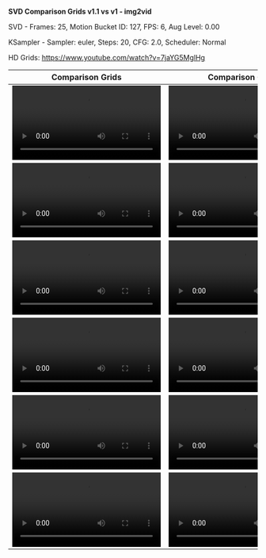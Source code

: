 **SVD Comparison Grids v1.1 vs v1 - img2vid**

SVD - Frames: 25, Motion Bucket ID: 127, FPS: 6, Aug Level: 0.00

KSampler - Sampler: euler, Steps: 20, CFG: 2.0, Scheduler: Normal

HD Grids: https://www.youtube.com/watch?v=7jaYG5MglHg

| Comparison Grids  | Comparison Grids | Comparison Grids |
| ------------- | ------------- | ------------- |
| <video src="https://github.com/purzbeats/svd-comparison-grids/assets/97489706/8ff81a83-0271-4775-b498-166cbb0b8ae1"> | <video src="https://github.com/purzbeats/svd-comparison-grids/assets/97489706/95d12f4f-14ec-4113-947b-9d88e3729f57"> | <video src="https://github.com/purzbeats/svd-comparison-grids/assets/97489706/3232492a-5898-4d2e-9e2d-670f241c33d1">
| <video src="https://github.com/purzbeats/svd-comparison-grids/assets/97489706/c26508e8-ebd0-4eda-afaf-7dccf3fece4a"> | <video src="https://github.com/purzbeats/svd-comparison-grids/assets/97489706/a7feecea-34fb-4541-aa65-b1a413670df1"> | <video src="https://github.com/purzbeats/svd-comparison-grids/assets/97489706/d16b9f88-3dfb-4325-bb8b-ed4fd5830d68">
| <video src="https://github.com/purzbeats/svd-comparison-grids/assets/97489706/2f40333b-8366-46d6-88b2-d1b8bc61e7b9"> | <video src="https://github.com/purzbeats/svd-comparison-grids/assets/97489706/6c7f47dc-4617-425e-8d30-997dac1c9231"> | <video src="https://github.com/purzbeats/svd-comparison-grids/assets/97489706/b6e7cc9e-f16c-4268-ae4e-7195e7923d7d">
| <video src="https://github.com/purzbeats/svd-comparison-grids/assets/97489706/c20f0747-73ac-4a0c-a65c-4cf9e7534fd0"> | <video src="https://github.com/purzbeats/svd-comparison-grids/assets/97489706/4520f614-d73e-4a6a-8f5b-e97407e8f994"> | <video src="https://github.com/purzbeats/svd-comparison-grids/assets/97489706/c041608e-3d1a-4002-9da3-ead8762afb9f">
| <video src="https://github.com/purzbeats/svd-comparison-grids/assets/97489706/390f717d-17a7-4321-bb80-a5520c5505c6"> | <video src="https://github.com/purzbeats/svd-comparison-grids/assets/97489706/4ac04607-55df-4977-ab7e-53092ef392cb"> | <video src="https://github.com/purzbeats/svd-comparison-grids/assets/97489706/3c44ef2b-1f31-41dd-a4db-85b80f6d7aeb">
| <video src="https://github.com/purzbeats/svd-comparison-grids/assets/97489706/b61c79d5-214e-4121-96f0-ac12477c2ed9"> | <video src="https://github.com/purzbeats/svd-comparison-grids/assets/97489706/9cb25790-60fa-48eb-80ea-196bbe6ff44c"> | <video src="https://github.com/purzbeats/svd-comparison-grids/assets/97489706/3ac1d096-9228-4210-8817-94806adfc232">
